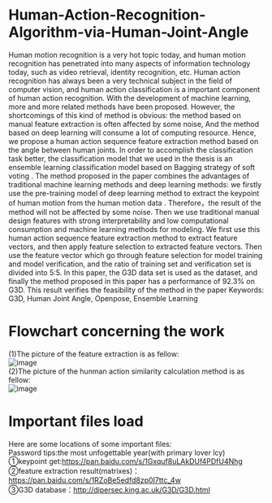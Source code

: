# Human-Action-Recognition-Algorithm-via-Human-Joint-Angle
Human motion recognition is a very hot topic today, and human motion recognition has penetrated into many aspects of information technology today, such as video retrieval, identity recognition, etc. Human action recognition has always been a very technical subject in the field of computer vision, and human action classification is a important component of human action recognition. 
With the development of machine learning, more and more related methods have been
proposed. However, the shortcomings of this kind of method is obvious: the method based on
manual feature extraction is often affected by some noise, And the method based on deep
learning will consume a lot of computing resource. Hence, we propose a human action sequence
feature extraction method based on the angle between human joints. In order to accomplish the
classification task better, the classification model that we used in the thesis is an ensemble
learning classification model based on Bagging strategy of soft voting . The method proposed in the paper combines the advantages of traditional machine learning
methods and deep learning methods: we firstly use the pre-training model of deep learning
method to extract the keypoint of human motion from the human motion data . Therefore，the
result of the method will not be affected by some noise. Then we use traditional manual design
features with strong interpretability and low computational consumption and machine learning
methods for modeling. We first use this human action sequence feature extraction method to extract feature vectors, and then apply feature selection to extracted feature vectors. Then use the feature vector which
go through feature selection for model training and model verification, and the ratio of training
set and verification set is divided into 5:5. In this paper, the G3D data set is used as the dataset, and finally the method proposed in this paper has a performance of 92.3% on G3D. This result
verifies the feasibility of the method in the paper
Keywords: G3D, Human Joint Angle, Openpose, Ensemble Learning
# Flowchart concerning the work
(1)The picture of the feature extraction is as fellow:  
![image](https://github.com/ynwu838/first-paper-ACTION-SEQUENCE-SIMILARITY-CALCULATION-ALGORITHM-via-OPENPOSE/blob/main/result/flowchart.png)  
(2)The picture of the hunman action similarity calculation method is as fellow:  
![image](https://github.com/ynwu838/first-paper-ACTION-SEQUENCE-SIMILARITY-CALCULATION-ALGORITHM-via-OPENPOSE/blob/main/result/similarity.png)
# Important files load
Here are some locations of some important files:  
Password tips:the most unfogettable year(with primary lover lcy)  
①keypoint get:https://pan.baidu.com/s/1Gxquf8uLAkDUf4PDfU4Nhg  
②feature extraction result(matrixes)：https://pan.baidu.com/s/1RZoBe5edfd8zp0I7ttc_4w  
③G3D database：http://dipersec.king.ac.uk/G3D/G3D.html
